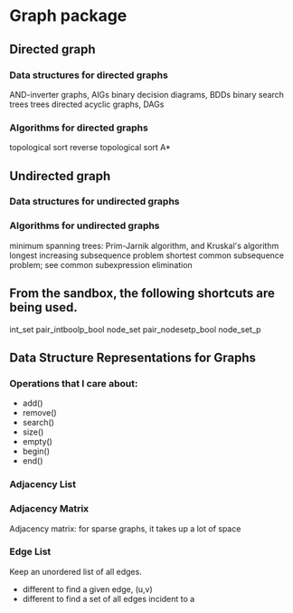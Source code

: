 # Graph package

## Directed graph

### Data structures for directed graphs
AND-inverter graphs, AIGs
binary decision diagrams, BDDs
binary search trees
trees
directed acyclic graphs, DAGs




### Algorithms for directed graphs
topological sort
reverse topological sort
A*







## Undirected graph

### Data structures for undirected graphs


### Algorithms for undirected graphs
minimum spanning trees: Prim-Jarnik algorithm, and Kruskal's algorithm
longest increasing subsequence problem
shortest common subsequence problem; see common subexpression elimination











## From the sandbox, the following shortcuts are being used.
int_set
pair_intboolp_bool
node_set
pair_nodesetp_bool
node_set_p





## Data Structure Representations for Graphs

### Operations that I care about:
+ add()
+ remove()
+ search()
+ size()
+ empty()
+ begin()
+ end()






### Adjacency List



### Adjacency Matrix

Adjacency matrix: for sparse graphs, it takes up a lot of space


### Edge List

Keep an unordered list of all edges.
+ different to find a given edge, (u,v)
+ different to find a set of all edges incident to a 














































